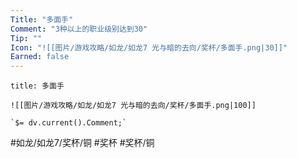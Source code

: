 ```yaml
---
Title: "多面手"
Comment: "3种以上的职业级别达到30"
Tip: ""
Icon: "![[图片/游戏攻略/如龙/如龙7 光与暗的去向/奖杯/多面手.png|30]]"
Earned: false
---
```

```ad-common-bronze-trophy
title: 多面手

![[图片/游戏攻略/如龙/如龙7 光与暗的去向/奖杯/多面手.png|100]]

`$= dv.current().Comment;`

```

#如龙/如龙7/奖杯/铜 #奖杯 #奖杯/铜
